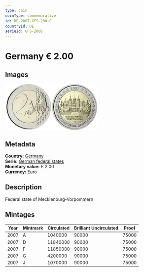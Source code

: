 ```yaml
---
type: coin
coinType: commemorative
id: DE-2007-GFS-200-C
countryId: DE
serieId: GFS-2006
---
```


# Germany € 2.00

## Images

<img src="../../Images/common-2007-200.webp" height="150" alt="Front image"><img src="Images/DE-2007-200.webp" height="150" alt="Back image">

## Metadata

**Country:** [Germany](../../Countries/Germany/index.md)\
**Serie:** [German federal states](index.md)\
**Monetary value:** € 2.00\
**Currency:** Euro

## Description

Federal state of Mecklenburg-Vorpommern

## Mintages

| Year | Mintmark | Circulated | Brilliant Uncirculated | Proof  |
| ---- | -------- | ---------- | ---------------------- | ------ |
| 2007 | A        | 1040000    | 90000                  | 75000  |
| 2007 | D        | 11840000   | 90000                  | 75000  |
| 2007 | F        | 11850000   | 90000                  | 75000  |
| 2007 | G        | 4200000    | 90000                  | 75000  |
| 2007 | J        | 1070000    | 90000                  | 75000  |

